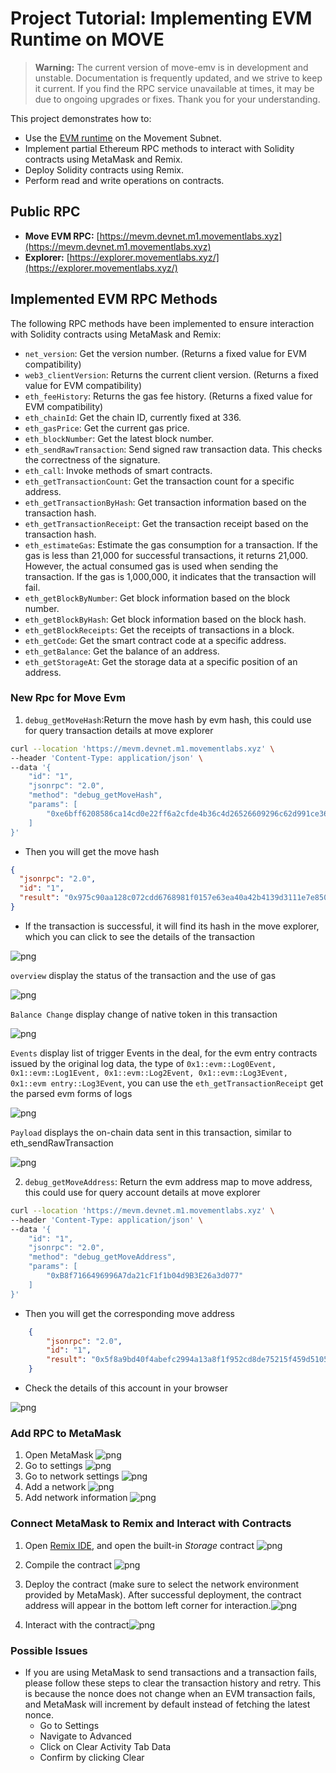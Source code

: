 # Project Tutorial: Implementing EVM Runtime on MOVE

> **Warning:** The current version of move-emv is in development and unstable. Documentation is frequently updated, and we strive to keep it current. If you find the RPC service unavailable at times, it may be due to ongoing upgrades or fixes. Thank you for your understanding.

This project demonstrates how to:

- Use the [EVM runtime](https://github.com/movemntdev/movement-v2/blob/main/aptos-move/framework/aptos-framework/sources/evm/evm.move) on the Movement Subnet.
- Implement partial Ethereum RPC methods to interact with Solidity contracts using MetaMask and Remix.
- Deploy Solidity contracts using Remix.
- Perform read and write operations on contracts.

## Public RPC

- **Move EVM RPC:** [https://mevm.devnet.m1.movementlabs.xyz](https://mevm.devnet.m1.movementlabs.xyz)
- **Explorer:** [https://explorer.movementlabs.xyz/](https://explorer.movementlabs.xyz/)

## Implemented EVM RPC Methods

The following RPC methods have been implemented to ensure interaction with Solidity contracts using MetaMask and Remix:

- `net_version`: Get the version number. (Returns a fixed value for EVM compatibility)
- `web3_clientVersion`: Returns the current client version. (Returns a fixed value for EVM compatibility)
- `eth_feeHistory`: Returns the gas fee history. (Returns a fixed value for EVM compatibility)
- `eth_chainId`: Get the chain ID, currently fixed at 336.
- `eth_gasPrice`: Get the current gas price.
- `eth_blockNumber`: Get the latest block number.
- `eth_sendRawTransaction`: Send signed raw transaction data. This checks the correctness of the signature.
- `eth_call`: Invoke methods of smart contracts.
- `eth_getTransactionCount`: Get the transaction count for a specific address.
- `eth_getTransactionByHash`: Get transaction information based on the transaction hash.
- `eth_getTransactionReceipt`: Get the transaction receipt based on the transaction hash.
- `eth_estimateGas`: Estimate the gas consumption for a transaction. If the gas is less than 21,000 for successful transactions, it returns 21,000. However, the actual consumed gas is used when sending the transaction. If the gas is 1,000,000, it indicates that the transaction will fail.
- `eth_getBlockByNumber`: Get block information based on the block number.
- `eth_getBlockByHash`: Get block information based on the block hash.
- `eth_getBlockReceipts`: Get the receipts of transactions in a block.
- `eth_getCode`: Get the smart contract code at a specific address.
- `eth_getBalance`: Get the balance of an address.
- `eth_getStorageAt`: Get the storage data at a specific position of an address.

### New Rpc for Move Evm

1. `debug_getMoveHash`:Return the move hash by evm hash, this could use for query transaction details at move explorer

```bash
curl --location 'https://mevm.devnet.m1.movementlabs.xyz' \
--header 'Content-Type: application/json' \
--data '{
    "id": "1",
    "jsonrpc": "2.0",
    "method": "debug_getMoveHash",
    "params": [
        "0xe6bff6208586ca14cd0e22ff6a2cfde4b36c4d26526609296c62d991ce368105"
    ]
}'
```

* Then you will get the move hash

```json
{
  "jsonrpc": "2.0",
  "id": "1",
  "result": "0x975c90aa128c072cdd6768981f0157e63ea40a42b4139d3111e7e85008afc667"
}
```

* If the transaction is successful, it will find its hash in the move explorer, which you can click to see the details of the transaction

![png](static/chrome_edmzeYfyaQ.png)

`overview` display the status of the transaction and the use of gas

![png](static/chrome_ACoVZgcGgv.png)

`Balance Change` display change of native token in this transaction

![png](static/chrome_pYvMkfcefO.png)

` Events ` display list of trigger Events in the deal, for the evm entry contracts issued by the original log data, the type of `0x1::evm::Log0Event, 0x1::evm::Log1Event, 0x1::evm::Log2Event, 0x1::evm::Log3Event, 0x1::evm entry::Log3Event`, you can use the `eth_getTransactionReceipt` get the parsed evm forms of logs

![png](static/chrome_EgMJoclYgk.png)

`Payload` displays the on-chain data sent in this transaction, similar to eth_sendRawTransaction

![png](static/chrome_kNKpsVz6FU.png)

2. `debug_getMoveAddress`: Return the evm address map to move address, this could use for query account details at move explorer

```bash
curl --location 'https://mevm.devnet.m1.movementlabs.xyz' \
--header 'Content-Type: application/json' \
--data '{
    "id": "1",
    "jsonrpc": "2.0",
    "method": "debug_getMoveAddress",
    "params": [
        "0xB8f7166496996A7da21cF1f1b04d9B3E26a3d077"
    ]
}'
```

- Then you will get the corresponding move address

```json
    {
        "jsonrpc": "2.0",
        "id": "1",
        "result": "0x5f8a9bd40f4abefc2994a13a8f1f952cd8de75215f459d510547196c37c47b0b"
    }
```

- Check the details of this account in your browser

![png](static/chrome_axNYt4uafS.png)

### Add RPC to MetaMask

1. Open MetaMask ![png](static/d17J7RxpqC.png)
2. Go to settings ![png](static/KhoOwatzms.png)
3. Go to network settings ![png](static/d5L1LFOLZR.png)
4. Add a network ![png](static/nwzl29YTEb.png)
5. Add network information ![png](static/chrome_xvlAxtXOYq.png)

### Connect MetaMask to Remix and Interact with Contracts

1. Open [Remix IDE](http://remix.ethereum.org/), and open the built-in _Storage_ contract ![png](static/chrome_ci8sbs7hKq.png)
2. Compile the contract ![png](static/chrome_YU6sTLmcb3.png)
3. Deploy the contract (make sure to select the network environment provided by MetaMask). After successful deployment, the contract address will appear in the bottom left corner for interaction.![png](static/chrome_WIbIq1LHp5.png)

4. Interact with the contract![png](static/chrome_pYLDdKbT6Z.png)

### Possible Issues

- If you are using MetaMask to send transactions and a transaction fails, please follow these steps to clear the transaction history and retry. This is because the nonce does not change when an EVM transaction fails, and MetaMask will increment by default instead of fetching the latest nonce.
  - Go to Settings
  - Navigate to Advanced
  - Click on Clear Activity Tab Data
  - Confirm by clicking Clear
